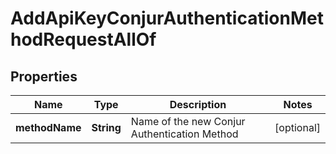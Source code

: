 

# AddApiKeyConjurAuthenticationMethodRequestAllOf


## Properties

| Name | Type | Description | Notes |
|------------ | ------------- | ------------- | -------------|
|**methodName** | **String** | Name of the new Conjur Authentication Method |  [optional] |



